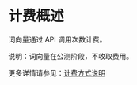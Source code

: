 # 计费概述

词向量通过 API 调用次数计费。

说明：词向量在公测阶段，不收取费用。

更多详情请参见：[计费方式说明](https://docs.jdcloud.com/cn/billing/pay-as-you-go)







     
    

